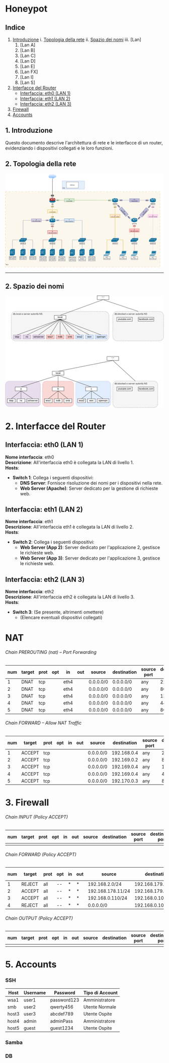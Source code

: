 # Honeypot

## Indice
1. [Introduzione](#1-introduzione)
   i. [Topologia della rete](#1.1-topologia-della-rete)
   ii. [Spazio dei nomi](#1.2-spazio-dei-nomi)
   iii. [Lan]
    1. [Lan A]
    2. [Lan B]
    3. [Lan C]
    4. [Lan D]
    5. [Lan E]
    6. [Lan FX]
    7. [Lan I]
    8. [Lan S]
2. [Interfacce del Router](#2-interfacce-del-router)
   - [Interfaccia: eth0 (LAN 1)](#interfaccia-eth0-lan-1)
   - [Interfaccia: eth1 (LAN 2)](#interfaccia-eth1-lan-2)
   - [Interfaccia: eth2 (LAN 3)](#interfaccia-eth2-lan-3)
4. [Firewall](#4-firewall)
5. [Accounts](#5-accounts)

## 1. Introduzione
Questo documento descrive l'architettura di rete e le interfacce di un router, evidenziando i dispositivi collegati e le loro funzioni.

## 2. Topologia della rete
![alt text](network.drawio.png)

--- 
## 2. Spazio dei nomi

![alt text](namespace.drawio.png)



# 2. Interfacce del Router

## Interfaccia: eth0 (LAN 1)
**Nome interfaccia**: eth0  
**Descrizione**: All'interfaccia eth0 è collegata la LAN di livello 1.  
**Hosts**: 
- **Switch 1**: Collega i seguenti dispositivi:
  - **DNS Server**: Fornisce risoluzione dei nomi per i dispositivi nella rete.
  - **Web Server (Apache)**: Server dedicato per la gestione di richieste web.

## Interfaccia: eth1 (LAN 2)
**Nome interfaccia**: eth1  
**Descrizione**: All'interfaccia eth1 è collegata la LAN di livello 2.  
**Hosts**: 
- **Switch 2**: Collega i seguenti dispositivi:
  - **Web Server (App 2)**: Server dedicato per l'applicazione 2, gestisce le richieste web.
  - **Web Server (App 3)**: Server dedicato per l'applicazione 3, gestisce le richieste web.

## Interfaccia: eth2 (LAN 3)
**Nome interfaccia**: eth2  
**Descrizione**: All'interfaccia eth2 è collegata la LAN di livello 3.  
**Hosts**: 
- **Switch 3**: (Se presente, altrimenti omettere)
  - (Elencare eventuali dispositivi collegati)

# NAT

###### Chain PREROUTING (nat) – Port Forwarding

| num | target | prot | opt | in   | out | source    | destination | source port | destination port | DNAT to         | Note        |
| --- | ------ | ---- | --- | ---- | --- | --------- | ----------- | ----------- | ---------------- | --------------- | ----------- |
| 1   | DNAT   | tcp  |     | eth4 |     | 0.0.0.0/0 | 0.0.0.0/0   | any         | 22               | 192.168.0.4:22  | `sshserver` |
| 2   | DNAT   | tcp  |     | eth4 |     | 0.0.0.0/0 | 0.0.0.0/0   | any         | 80               | 192.169.0.2:80  | `ws1a`      |
| 3   | DNAT   | tcp  |     | eth4 |     | 0.0.0.0/0 | 0.0.0.0/0   | any         | 139              | 192.169.0.4:139 | `smb`       |
| 4   | DNAT   | tcp  |     | eth4 |     | 0.0.0.0/0 | 0.0.0.0/0   | any         | 445              | 192.169.0.4:445 | `smb `      |
| 5   | DNAT   | tcp  |     | eth4 |     | 0.0.0.0/0 | 0.0.0.0/0   | any         | 8080             | 192.170.0.3:80  | `wsn`       |


###### Chain FORWARD – Allow NAT Traffic
| num | target | prot | opt | in | out | source    | destination | source port | destination port | Note        |
| --- | ------ | ---- | --- | -- | --- | --------- | ----------- | ----------- | ---------------- | ----------- |
| 1   | ACCEPT | tcp  |     |    |     | 0.0.0.0/0 | 192.168.0.4 | any         | 22               | `sshserver` |
| 2   | ACCEPT | tcp  |     |    |     | 0.0.0.0/0 | 192.169.0.2 | any         | 80               | `ws1a`      |
| 3   | ACCEPT | tcp  |     |    |     | 0.0.0.0/0 | 192.169.0.4 | any         | 139              | `smb`       |
| 4   | ACCEPT | tcp  |     |    |     | 0.0.0.0/0 | 192.169.0.4 | any         | 445              | `smb`       |
| 5   | ACCEPT | tcp  |     |    |     | 0.0.0.0/0 | 192.170.0.3 | any         | 80               | `wsn`       |


# 3. Firewall

###### Chain INPUT (Policy ACCEPT)
| num | target | prot | opt | in | out | source     | destination | source port | destination port |
| --- | ------ | ---- | --- | -- | --- | ---------- | ----------- | ----- | --- |
|     |        |      |     |    |     |            |             |         |     |

###### Chain FORWARD (Policy ACCEPT)
| num | target | prot | opt | in | out | source          | destination       | source port | destination port |
| --- | ------ | ---- | --- | -- | --- | --------------- | ----------------- | ----- | ----- |
| 1   | REJECT | all  | --  | *  |  *  | 192.168.2.0/24  | 192.168.179.0/24  | --    | ----- |
| 2   | ACCEPT | all  | --  | *  |  *  | 192.168.178.11/24  | 192.168.179.101/24  | --    | 22 |
| 3   | ACCEPT | all  | --  | *  |  *  | 192.168.0.110/24  | 192.168.0.101/24  | --    | 22 |
| 4   | REJECT | all  | --  | *  |  *  | 0.0.0.0/0               | 192.168.0.101/24  | --    | 22 |

###### Chain OUTPUT (Policy ACCEPT)
| num | target | prot | opt | in | out | source     | destination | source port | destination port |
| --- | ------ | ---- | --- | -- | --- | ---------- | ----------- | ----- | ----- |
|     |        |      |     |    |     |            |             |         |     |

# 5. Accounts

### SSH

| Host          | Username      | Password      | Tipo di Account   |
|---------------|---------------|---------------|------------------ |
| wsa1          | user1         | password123   | Amministratore    |
| smb           | user2         | qwerty456     | Utente Normale    |
| host3         | user3         | abcdef789     | Utente Ospite     |
| host4         | admin         | adminPass     | Amministratore    |
| host5         | guest         | guest1234     | Utente Ospite     |


### Samba


### DB

